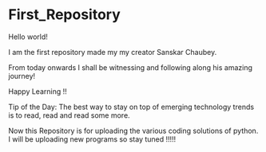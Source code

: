 # First_Repository

Hello world!

I am the first repository made my my creator Sanskar Chaubey.

From today onwards I shall be witnessing and following along his amazing journey!

Happy Learning !!

Tip of the Day: The best way to stay on top of emerging technology trends is to read, read and read some more.

Now this Repository is for uploading the various coding solutions of python. I will be uploading new programs so stay tuned !!!!!


